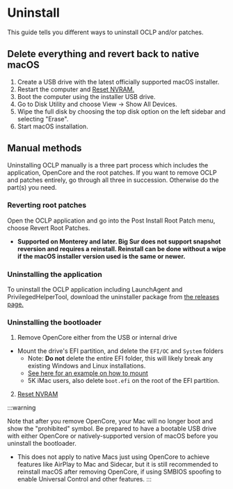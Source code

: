 # Uninstall

This guide tells you different ways to uninstall OCLP and/or patches.

## Delete everything and revert back to native macOS

1. Create a USB drive with the latest officially supported macOS installer.
2. Restart the computer and [Reset NVRAM.](https://support.apple.com/HT204063)
3. Boot the computer using the installer USB drive.
4. Go to Disk Utility and choose View -> Show All Devices.
5. Wipe the full disk by choosing the top disk option on the left sidebar and selecting "Erase".
6. Start macOS installation.

## Manual methods

Uninstalling OCLP manually is a three part process which includes the application, OpenCore and the root patches. If you want to remove OCLP and patches entirely, go through all three in succession. Otherwise do the part(s) you need.

### Reverting root patches

Open the OCLP application and go into the Post Install Root Patch menu, choose Revert Root Patches. 

*  **Supported on Monterey and later. Big Sur does not support snapshot reversion and requires a reinstall. Reinstall can be done without a wipe if the macOS installer version used is the same or newer.**

### Uninstalling the application

To uninstall the OCLP application including LaunchAgent and PrivilegedHelperTool, download the uninstaller package from [the releases page.](https://github.com/dortania/OpenCore-Legacy-Patcher/releases)

### Uninstalling the bootloader

1. Remove OpenCore either from the USB or internal drive

  * Mount the drive's EFI partition, and delete the `EFI/OC` and `System` folders
    * Note: **Do not** delete the entire EFI folder, this will likely break any existing Windows and Linux installations.
    * [See here for an example on how to mount](https://dortania.github.io/OpenCore-Post-Install/universal/oc2hdd.html)
    * 5K iMac users, also delete `boot.efi` on the root of the EFI partition.

2. [Reset NVRAM](https://support.apple.com/HT204063)

:::warning

Note that after you remove OpenCore, your Mac will no longer boot and show the "prohibited" symbol. Be prepared to have a bootable USB drive with either OpenCore or natively-supported version of macOS before you uninstall the bootloader.

* This does not apply to native Macs just using OpenCore to achieve features like AirPlay to Mac and Sidecar, but it is still recommended to reinstall macOS after removing OpenCore, if using SMBIOS spoofing to enable Universal Control and other features.
:::



